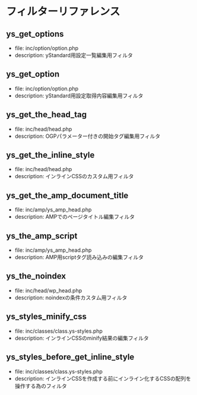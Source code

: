 # フィルターリファレンス


## ys_get_options
- file: inc/option/option.php
- description: yStandard用設定一覧編集用フィルタ

## ys_get_option
- file: inc/option/option.php
- description: yStandard用設定取得内容編集用フィルタ

## ys_get_the_head_tag
- file: inc/head/head.php
- description: OGPパラメーター付きの<head>開始タグ編集用フィルタ

## ys_get_the_inline_style
- file: inc/head/head.php
- description: インラインCSSのカスタム用フィルタ

## ys_get_the_amp_document_title
- file: inc/amp/ys_amp_head.php
- description: AMPでのページタイトル編集フィルタ

## ys_the_amp_script
- file: inc/amp/ys_amp_head.php
- description: AMP用scriptタグ読み込みの編集フィルタ

## ys_the_noindex
- file: inc/head/wp_head.php
- description: noindexの条件カスタム用フィルタ




## ys_styles_minify_css
- file: inc/classes/class.ys-styles.php
- description: インラインCSSのminify結果の編集フィルタ

## ys_styles_before_get_inline_style
- file: inc/classes/class.ys-styles.php
- description: インラインCSSを作成する前にインライン化するCSSの配列を操作する為のフィルタ
